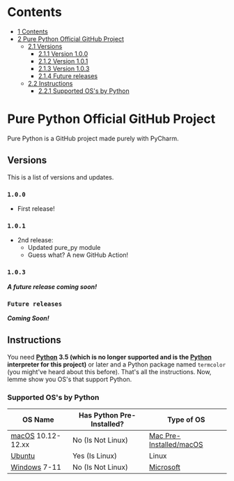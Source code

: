[macOS]: https://apple.com/macos
[Ubuntu]: https://ubuntu.com
[Windows]: https://windows.com
[Microsoft]: https://microsoft.com

# Contents
* [1 Contents](#contents)
* [2 Pure Python Official GitHub Project](#pure-python-official-github-project)
  * [2.1 Versions](#versions)
    * [2.1.1 Version 1.0.0](#100)
    * [2.1.2 Version 1.0.1](#101)
    * [2.1.3 Version 1.0.3](#103)
    * [2.1.4 Future releases](#future-releases)
  * [2.2 Instructions](#instructions)
    * [2.2.1 Supported OS's by Python](#supported-oss-by-python)
# Pure Python Official GitHub Project
Pure Python is a GitHub project made purely with PyCharm.
## Versions
This is a list of versions and updates.
### `1.0.0`
* First release!
### `1.0.1`
* 2nd release:
  * Updated pure_py module
  * Guess what? A new GitHub Action!
### `1.0.3`
___A future release coming soon!___
### `Future releases`
___Coming Soon!___
## Instructions
You need __[Python](https://python.org) 3.5 (which is no longer supported and is the [Python](https://python.org) interpreter for this project)__ or later and a Python package named `termcolor` (you might've heard about this before). That's all the instructions. Now, lemme show you OS's that support Python.
### Supported OS's by Python
| OS Name             | Has Python Pre-Installed? | Type of OS                       |
|---------------------|---------------------------|----------------------------------|
| [macOS] 10.12-12.xx | No (Is Not Linux)         | [Mac Pre-Installed/macOS][macOS] |
| [Ubuntu]            | Yes (Is Linux)            | Linux                            |
| [Windows] 7-11      | No (Is Not Linux)         | [Microsoft]                      |
